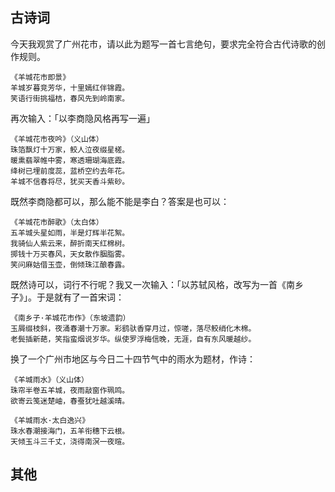 ## 古诗词

今天我观赏了广州花市，请以此为题写一首七言绝句，要求完全符合古代诗歌的创作规则。

```
《羊城花市即景》
羊城岁暮竞芳华，十里嫣红伴锦霞。
笑语行街挑福桔，春风先到岭南家。
```

再次输入：「以李商隐风格再写一遍」

```
《羊城花市夜吟》（义山体）
珠箔飘灯十万家，鲛人泣夜缀星槎。
暖熏翡翠帷中雾，寒透珊瑚海底霞。
绛树已埋前度蕊，蓝桥空约去年花。
羊城不信春将尽，犹买天香斗紫砂。
```

既然李商隐都可以，那么能不能是李白？答案是也可以：

```
《羊城花市醉歌》（太白体）
五羊城头星如雨，半是灯辉半花絮。
我骑仙人紫云来，醉折南天红棉树。
掷钱十万买春风，天女散作胭脂雾。
笑问麻姑借玉壶，倒倾珠江酿春露。
```

既然诗可以，词行不行呢？我又一次输入：「以苏轼风格，改写为一首《南乡子》」。于是就有了一首宋词：

```
《南乡子·羊城花市作》（东坡遗韵）
玉屑缀枝斜，夜涌春潮十万家。彩鹞驮香穿月过，惊嗟，落尽鲛绡化木棉。
老鬓插新葩，笑指蛮烟说岁华。纵使罗浮梅信晚，无涯，自有东风暖越纱。
```

换了一个广州市地区与今日二十四节气中的雨水为题材，作诗：

```
《羊城雨水》（义山体）
珠帘半卷五羊城，夜雨敲窗作珮鸣。
欲寄云笺迷楚岫，春蚕犹吐越溪晴。

《羊城雨水·太白逸兴》
珠水春潮接海门，五羊衔穗下云根。
天倾玉斗三千丈，浇得南溟一夜暄。
```

## 其他
